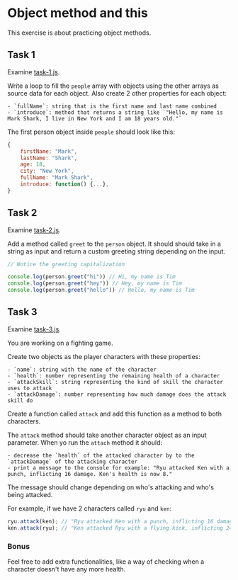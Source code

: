 # Object method and this

This exercise is about practicing object methods.

## Task 1

Examine [task-1.js](task-1.js).

Write a loop to fill the `people` array with objects using the other arrays as source data for each object. Also create 2 other properties for each object:

    - `fullName`: string that is the first name and last name combined
    - `introduce`: method that returns a string like `"Hello, my name is Mark Shark, I live in New York and I am 18 years old."`

The first person object inside `people` should look like this:

```javascript
{
    firstName: "Mark",
    lastName: "Shark",
    age: 18,
    city: "New York",
    fullName: "Mark Shark",
    introduce: function() {...},
}
```

## Task 2

Examine [task-2.js](task-2.js).

Add a method called `greet` to the `person` object. It should should take in a string as input and return a custom greeting string depending on the input.

```javascript
// Notice the greeting capitalization

console.log(person.greet("hi")) // Hi, my name is Tim
console.log(person.greet("hey")) // Hey, my name is Tim
console.log(person.greet("hello")) // Hello, my name is Tim
```

## Task 3

Examine [task-3.js](task-3.js).

You are working on a fighting game.

Create two objects as the player characters with these properties:

    - `name`: string with the name of the character
    - `health`: number representing the remaining health of a character
    - `attackSkill`: string representing the kind of skill the character uses to attack
    - `attackDamage`: number representing how much damage does the attack skill do

Create a function called `attack` and add this function as a method to both characters.

The `attack` method should take another character object as an input parameter. When yo run the `attach` method it should:

    - decrease the `health` of the attacked character by to the `attackDamage` of the attacking character
    - print a message to the console for example: "Ryu attacked Ken with a punch, inflicting 16 damage. Ken's health is now 8."

The message should change depending on who's attacking and who's being attacked.

For example, if we have 2 characters called `ryu` and `ken`:

```javascript
ryu.attack(ken); // "Ryu attacked Ken with a punch, inflicting 16 damage. Ken's health is now 8."
ken.attack(ryu); // "Ken attacked Ryu with a flying kick, inflicting 24 damage. Ryu's health is now 2."
```

### Bonus

Feel free to add extra functionalities, like a way of checking when a character doesn't have any more health.
